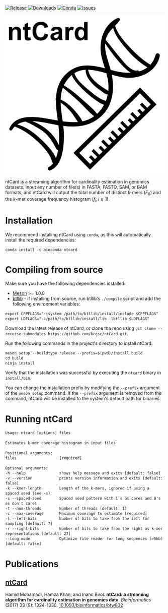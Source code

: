 [![Release](https://img.shields.io/github/release/bcgsc/ntCard.svg)](https://github.com/bcgsc/ntCard/releases)
[![Downloads](https://img.shields.io/github/downloads/bcgsc/ntCard/total?logo=github)](https://github.com/bcgsc/ntCard/archive/master.zip)
[![Conda](https://img.shields.io/conda/dn/bioconda/ntcard?label=Conda)](https://anaconda.org/bioconda/ntcard)
[![Issues](https://img.shields.io/github/issues/bcgsc/ntCard.svg)](https://github.com/bcgsc/ntCard/issues)

![Logo](./ntcard-logo.png)

ntCard is a streaming algorithm for cardinality estimation in genomics datasets. Input any number of file(s) in FASTA, FASTQ, SAM, or BAM formats, and ntCard will output the total number of distinct k-mers ($F_0$) and the *k*-mer coverage frequency histogram ($f_i; i \geq 1$).


# Installation

We recommend installing ntCard using `conda`, as this will automatically install the required dependencies:

```
conda install -c bioconda ntcard
```

# Compiling from source

Make sure you have the following dependencies installed:

- [Meson](https://mesonbuild.com/) >= 1.0.0
- [btllib](https://github.com/bcgsc/btllib) - if installing from source, run btllib's `./compile` script and add the following environment variables:
```
export CPPFLAGS="-isystem /path/to/btllib/install/include $CPPFLAGS"
export LDFLAGS="-L/path/to/btllib/install/lib -lbtllib $LDFLAGS"
```

Download the latest release of ntCard, or clone the repo using `git clone --recurse-submodules https://github.com/bcgsc/ntCard.git`.

Run the following commands in the project's directory to install ntCard:

```
meson setup --buildtype release --prefix=$(pwd)/install build
cd build
ninja install
```

Verify that the installation was successful by executing the `ntcard` binary in `install/bin`.

You can change the installation prefix by modifying the `--prefix` argument of the `meson setup` command. If the `--prefix` argument is removed from the command, ntCard will be installed to the system's default path for binaries.

# Running ntCard

```
Usage: ntcard [options] files 

Estimates k-mer coverage histogram in input files

Positional arguments:
files                   [required]

Optional arguments:
-h --help               shows help message and exits [default: false]
-v --version            prints version information and exits [default: false]
-k --kmer-length        Length of the k-mers, ignored if using a spaced seed (see -s)
-s --spaced-seed        Spaced seed pattern with 1's as cares and 0's as don't cares
-t --num-threads        Number of threads [default: 1]
-c --max-coverage       Maximum coverage to estimate [required]
-l --left-bits          Number of bits to take from the left for sampling [default: 7]
-r --right-bits         Number of bits to take from the right as k-mer representations [default: 27]
--long-mode             Optimize file reader for long sequences (>5kb) [default: false]
```

# Publications

## [ntCard](http://bioinformatics.oxfordjournals.org/content/early/2017/01/04/bioinformatics.btw832)

Hamid Mohamadi, Hamza Khan, and Inanc Birol.
**ntCard: a streaming algorithm for cardinality estimation in genomics data**.
*Bioinformatics* (2017) 33 (9): 1324-1330.
[10.1093/bioinformatics/btw832 ](http://dx.doi.org/10.1093/bioinformatics/btw832)
